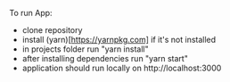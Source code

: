 To run App:
- clone repository
- install (yarn)[https://yarnpkg.com] if it's not installed
- in projects folder run "yarn install"
- after installing dependencies run "yarn start"
- application should run locally on http://localhost:3000
